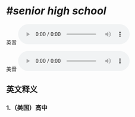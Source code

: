 # ***\#senior high school*** 
英音
<audio src="./media/senior high school1_AAC.aac" controls="controls"></audio>

美音
<audio src="./media/senior high school2_AAC.aac" controls="controls"></audio>



  

英文释义
---
### 1.**（美国）高中**  


